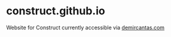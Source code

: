 # construct.github.io
Website for Construct
currently accessible via [demircantas.com](https://www.demircantas.com/construct.github.io)
